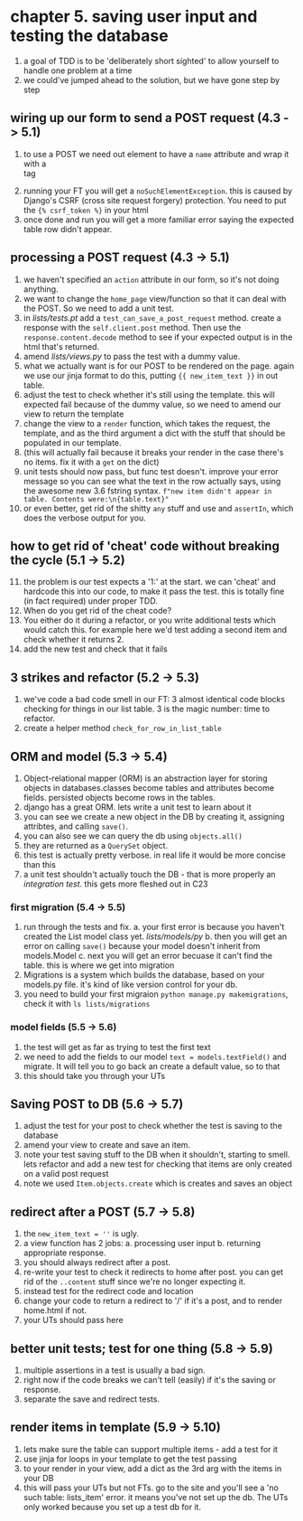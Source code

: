 # chapter 5. saving user input and testing the database

1. a goal of TDD is to be 'deliberately short sighted' to allow yourself to handle one problem at a time
2. we could've jumped ahead to the solution, but we have gone step by step

## wiring up our form to send a POST request (4.3 -> 5.1)

1. to use a POST we need out element to have a `name` attribute and wrap it with a <form> tag
2. running your FT you will get a `noSuchElementException`. this is caused by Django's CSRF (cross site request forgery) protection. You need to put the `{% csrf_token %}` in your html
3. once done and run you will get a more familiar error saying the expected table row didn't appear.

## processing a POST request (4.3 -> 5.1)

1. we haven't specified an `action` attribute in our form, so it's not doing anything.
2. we want to change the `home_page` view/function so that it can deal with the POST. So we need to add a unit test.
3. in _lists/tests.pt_ add a `test_can_save_a_post_request` method. create a response with the `self.client.post` method. Then use the `response.content.decode` method to see if your expected output is in the html that's returned.
4. amend _lists/views.py_ to pass the test with a dummy value.
5. what we actually want is for our POST to be rendered on the page. again we use our jinja format to do this, putting `{{ new_item_text }}` in out table.
6. adjust the test to check whether it's still using the template. this will expected fail because of the dummy value, so we need to amend our view to return the template
7. change the view to a `render` function, which takes the request, the template, and as the third argument a dict with the stuff that should be populated in our template.
8. (this will actually fail because it breaks your render in the case there's no items. fix it with a `get` on the dict)
9. unit tests should now pass, but func test doesn't. improve your error message so you can see what the text in the row actually says, using the awesome new 3.6 fstring syntax. `f"new item didn't appear in table. Contents were:\n{table.text}"`
10. or even better, get rid of the shitty `any` stuff and use and `assertIn`, which does the verbose output for you.

## how to get rid of 'cheat' code without breaking the cycle (5.1 -> 5.2)

11. the problem is our test expects a '1:' at the start. we can 'cheat' and hardcode this into our code, to make it pass the test. this is totally fine (in fact required) under proper TDD.
12. When do you get rid of the cheat code?
13. You either do it during a refactor, or you write additional tests which would catch this. for example here we'd test adding a second item and check whether it returns 2.
14. add the new test and check that it fails

## 3 strikes and refactor (5.2 -> 5.3)

1. we've code a bad code smell in our FT: 3 almost identical code blocks checking for things in our list table. 3 is the magic number: time to refactor.
2. create a helper method `check_for_row_in_list_table`

## ORM and model (5.3 -> 5.4)

1. Object-relational mapper (ORM) is an abstraction layer for storing objects in databases.classes become tables and attributes become fields. persisted objects become rows in the tables.
2. django has a great ORM. lets write a unit test to learn about it
3. you can see we create a new object in the DB by creating it, assigning attribtes, and calling `save()`.
4. you can also see we can query the db using `objects.all()`
5. they are returned as a `QuerySet` object.
6. this test is actually pretty verbose. in real life it would be more concise than this
7. a unit test shouldn't actually touch the DB - that is more properly an _integration test_. this gets more fleshed out in C23

### first migration (5.4 -> 5.5)

1. run through the tests and fix.
	a. your first error is because you haven't created the List model class yet. _lists/models/py_
	b. then you will get an error on calling `save()` because your model doesn't inherit from models.Model
	c. next you will get an error becuase it can't find the table. this is where we get into migration
2. Migrations is a system which builds the database, based on your models.py file. it's kind of like version control for your db.
3. you need to build your first migraion `python manage.py makemigrations`, check it with `ls lists/migrations`

### model fields (5.5 -> 5.6)

1. the test will get as far as trying to test the first text
2. we need to add the fields to our model `text = models.textField()` and migrate. It will tell you to go back an create a default value, so to that
3. this should take you through your UTs

## Saving POST to DB (5.6 -> 5.7)

1. adjust the test for your post to check whether the test is saving to the database
2. amend your view to create and save an item.
3. note your test saving stuff to the DB when it shouldn't, starting to smell. lets refactor and add a new test for checking that items are only created on a valid post request
4. note we used `Item.objects.create` which is creates and saves an object

## redirect after a POST (5.7 -> 5.8)
1. the `new_item_text = ''` is ugly.
2. a view function has 2 jobs:
	a. processing user input
	b. returning appropriate response.
3. you should always redirect after a post.
4. re-write your test to check it redirects to home after post. you can get rid of the `..content` stuff since we're no longer expecting it. 
5. instead test for the redirect code and location
6. change your code to return a redirect to '/' if it's a post, and to render home.html if not.
7. your UTs should pass here

## better unit tests; test for one thing (5.8 -> 5.9)

1. multiple assertions in a test is usually a bad sign. 
2. right now if the code breaks we can't tell (easily) if it's the saving or response.
3. separate the save and redirect tests.

## render items in template (5.9 -> 5.10)

1. lets make sure the table can support multiple items - add a test for it
2. use jinja for loops in your template to get the test passing
3. to your render in your view, add a dict as the 3rd arg with the items in your DB
4. this will pass your UTs but not FTs. go to the site and you'll see a 'no such table: lists_item' error. it means you've not set up the db. The UTs only worked because you set up a test db for it.
